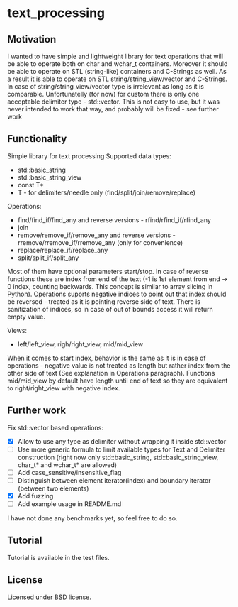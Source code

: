 # text_processing

## Motivation
I wanted to have simple and lightweight library for text operations that will be able to operate both on char and wchar_t containers. Moreover it should be able to operate on STL (string-like) containers and C-Strings as well. As a result it is able to operate on STL string/string_view/vector and C-Strings. In case of string/string_view/vector type is irrelevant as long as it is comparable. Unfortunatelly (for now) for custom there is only one acceptable delimiter type - std::vector<T>. This is not easy to use, but it was never intended to work that way, and probably will be fixed - see further work

## Functionality

Simple library for text processing
Supported data types:
* std::basic_string<T>
* std::basic_string_view<T>
* const T*
* T - for delimiters/needle only (find/split/join/remove/replace)

Operations:
* find/find_if/find_any and reverse versions - rfind/rfind_if/rfind_any
* join
* remove/remove_if/remove_any and reverse versions - rremove/rremove_if/rremove_any (only for convenience)
* replace/replace_if/replace_any
* split/split_if/split_any

Most of them have optional parameters start/stop. In case of reverse functions these are index from end of the text (-1 is 1st element from end -> 0 index, counting backwards. This concept is similar to array slicing in Python). Operations suports negative indices to point out that index should be reversed - treated as it is pointing reverse side of text. There is sanitization of indices, so in case of out of bounds access it will return empty value. 

Views:
* left/left_view, righ/right_view, mid/mid_view

When it comes to start index, behavior is the same as it is in case of operations - negative value is not treated as length but rather index from the other side of text (See explanation in Operations paragraph). Functions mid/mid_view by default have length until end of text so they are equivalent to right/right_view with negative index.

## Further work
Fix std::vector based operations:
* [X] Allow to use any type as delimiter without wrapping it inside std::vector
* [ ] Use more generic formula to limit available types for Text and Delimiter construction (right now only std::basic_string, std::basic_string_view, char_t* and wchar_t* are allowed)
* [ ] Add case_sensitive/insensitive_flag
* [ ] Distinguish between element iterator(index) and boundary iterator (between two elements)
* [X] Add fuzzing
* [ ] Add example usage in README.md

I have not done any benchmarks yet, so feel free to do so. 

## Tutorial
Tutorial is available in the test files. 

## License
Licensed under BSD license. 
